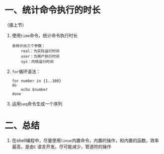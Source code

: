 # 一、统计命令执行的时长
（接上节）
1. 使用`time`命令，统计命令执行时长
	```
	会统计出三个参数：
		real：为实际运行时间
		user：为用户执行时间
		sys：内核运行时间
	```
2. `for`循环语法：
	```
	for number in {1..100}
	do
		echo $number
	done
	```
3. 运用`seq`命令生成一个序列

# 二、总结
1. 在shell编程中，尽量使用`linux`内置命令，内置的操作，和内置的函数，效率最高，是由`C` 语言开发。尽可能减少，管道符的操作
